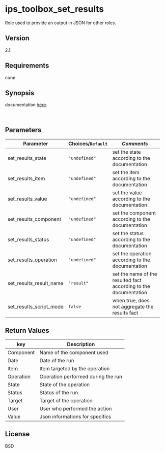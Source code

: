 ips_toolbox_set_results
=======================

Role used to provide an output in JSON for other roles.

Version
-------

2.1


Requirements
------------

none

Synopsis
--------

documentation [here](https://socialbusiness.group.echonet/communities/service/html/communityview?communityUuid=d591fc87-7ec1-4c31-bcf6-a2782259c942#fullpageWidgetId=W6ba1b47da222_4de2_af01_0ed00e2952bb&file=23a847f6-a78b-4723-a9f0-e1d6a7b36b8e).

<br>


Parameters
----------

**Parameter**  | **Choices/`Default`**                  | ***Comments***
-------------- | -------------------------------------- | --------
set_results_state | `"undefined"` | set the state according to the documentation
set_results_item | `"undefined"` | set the item according to the documentation
set_results_value | `"undefined"` | set the value according to the documentation
set_results_component | `"undefined"` | set the component according to the documentation
set_results_status | `"undefined"` | set the status according to the documentation
set_results_operation | `"undefined"` | set the operation according to the documentation
set_results_result_name | `"result"` | set the name of the resulted fact according to the documentation
set_results_script_mode | `false` | when true, does not aggregate the results fact

Return Values
-------------

**key** | **Description**
------- | ------------ 
Component | Name of the component used
Date | Date of the run
Item | Item targeted by the operation
Operation | Operation performed during the run
State | State of the operation
Status | Status of the run
Target | Target of the operation
User | User who performed the action
Value | Json informations for specifics  



License
-------

BSD


